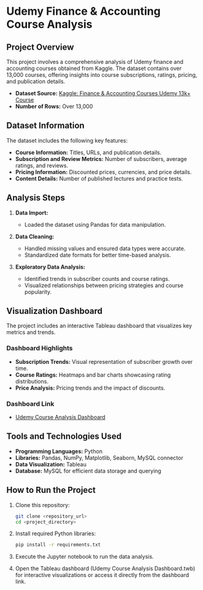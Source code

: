 # Udemy Finance & Accounting Course Analysis

## Project Overview
This project involves a comprehensive analysis of Udemy finance and accounting courses obtained from Kaggle. The dataset contains over 13,000 courses, offering insights into course subscriptions, ratings, pricing, and publication details.

- **Dataset Source:** [Kaggle: Finance & Accounting Courses Udemy 13k+ Course](https://www.kaggle.com/datasets/jilkothari/finance-accounting-courses-udemy-13k-course)
- **Number of Rows:** Over 13,000

## Dataset Information
The dataset includes the following key features:
- **Course Information:** Titles, URLs, and publication details.
- **Subscription and Review Metrics:** Number of subscribers, average ratings, and reviews.
- **Pricing Information:** Discounted prices, currencies, and price details.
- **Content Details:** Number of published lectures and practice tests.

## Analysis Steps
1. **Data Import:**
   - Loaded the dataset using Pandas for data manipulation.

2. **Data Cleaning:**
   - Handled missing values and ensured data types were accurate.
   - Standardized date formats for better time-based analysis.

3. **Exploratory Data Analysis:**
   - Identified trends in subscriber counts and course ratings.
   - Visualized relationships between pricing strategies and course popularity.

## Visualization Dashboard
The project includes an interactive Tableau dashboard that visualizes key metrics and trends.

### Dashboard Highlights
- **Subscription Trends:** Visual representation of subscriber growth over time.
- **Course Ratings:** Heatmaps and bar charts showcasing rating distributions.
- **Price Analysis:** Pricing trends and the impact of discounts.

### Dashboard Link
- [Udemy Course Analysis Dashboard](https://public.tableau.com/app/profile/marwan.abdellah/viz/UdemyCourseAnalysisDashboard_17359162221420/Dashboard1)

## Tools and Technologies Used
- **Programming Languages:** Python
- **Libraries:** Pandas, NumPy, Matplotlib, Seaborn, MySQL connector
- **Data Visualization:** Tableau
- **Database:** MySQL for efficient data storage and querying

## How to Run the Project
1. Clone this repository:
   ```bash
   git clone <repository_url>
   cd <project_directory>
2. Install required Python libraries:
    ```bash
    pip install -r requirements.txt

3. Execute the Jupyter notebook to run the data analysis.

4. Open the Tableau dashboard (Udemy Course Analysis Dashboard.twb) for interactive visualizations or access it directly from the dashboard link.
